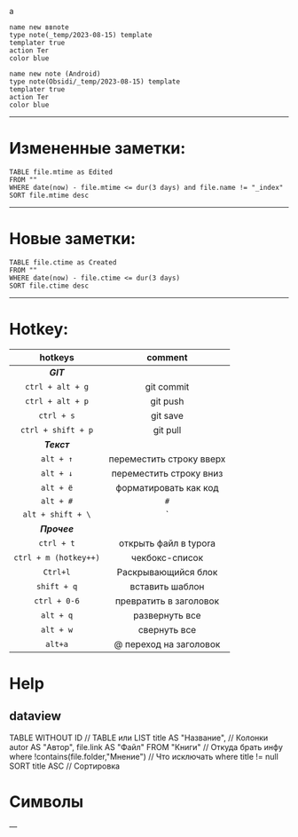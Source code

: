 а
```button
name new ввnote
type note(_temp/2023-08-15) template
templater true
action Тег
color blue
```

```button
name new note (Android)
type note(Obsidi/_temp/2023-08-15) template
templater true
action Тег
color blue
```

---
# Измененные заметки:
```dataview
TABLE file.mtime as Edited 
FROM ""
WHERE date(now) - file.mtime <= dur(3 days) and file.name != "_index"
SORT file.mtime desc
```

---
# Новые заметки:
```dataview
TABLE file.ctime as Created
FROM ""
WHERE date(now) - file.ctime <= dur(3 days)
SORT file.ctime desc
```

---
# Hotkey:

|        hotkeys        |         comment          |
|:---------------------:|:------------------------:|
|       ***GIT***       |                          |
|   `ctrl + alt + g`    |        git commit        |
|   `ctrl + alt + p`    |         git push         |
|      `ctrl + s`       |         git save         |
|  `ctrl + shift + p`   |         git pull         |
|      ***Текст***      |                          |
|       `alt + ↑`       | переместить строку вверх |
|       `alt + ↓`       | переместить строку вниз  |
|       `alt + ё`       |  форматировать как код   |
|       `alt + #`       |           `#`            |
|   `alt + shift + \`   |           `|`            |
|     ***Прочее***      |                          |
|      `ctrl + t`       |  открыть файл в typora   |
| `ctrl + m (hotkey++)` |      чекбокс-список      |
|       `Ctrl+l`        |   Раскрывающийся блок    |
|      `shift + q`      |     вставить шаблон      |
|     `ctrl + 0-6`      |  превратить в заголовок  |
|       `alt + q`       |      развернуть все      |
|       `alt + w`       |       свернуть все       |
|        `alt+a`        |  @ переход на заголовок  |


# Help
## dataview
TABLE WITHOUT ID // TABLE или LIST
	title AS "Название", // Колонки
	autor AS "Автор",
	file.link AS "Файл"
FROM "Книги" // Откуда брать инфу
where !contains(file.folder,"Мнение") // Что исключать
where title != null
SORT title ASC // Сортировка

# Символы
—